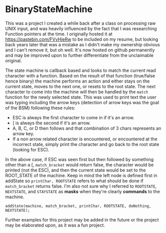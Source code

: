 # BinaryStateMachine

This was a project I created a while back after a class on processing raw UNIX input, and was heavily influenced by the fact that I was researching Function pointers at the time.  I originally hosted it at https://pastebin.com/FVvHieRw to be included on my resume, but looking back years later that was a mistake as I didn't make my ownership obvious and I can't remove it, but oh well.  It's now hosted on github permanently and may be improved upon to further differentiate from the unclaimable original.

The state machine is callback based and looks to match the current read character with a function.  Based on the result of that function (true/false hence binary) the machine performs an action and either stays on the current state, moves to the next one, or resets to the root state.  The next character to come into the machine will then be handled by the `match` function for the newly selected state.  This was used to print text the user was typing including the arrow keys (detection of arrow keys was the goal of the BSM) following these rules:

 - ESC is always the first character to come in if it's an arrow.
 - \[ is always the second if it's an arrow.
 - A, B, C, or D then follows and that combination of 3 chars represents an arrow key.
 - If a non arrow related character is encountered, or encountered at the incorrect state, simply print the character and go back to the root state (looking for ESC).

In the above case, if ESC was seen first but then followed by something other than a \[, `match_bracket` would return false, the character would be printed (not the ESC), and then the current state would be set to the ROOT_STATE of the machine.  Keep in mind the left node is defined first in addState so `printChar, ROOTSTATE` refers to what should be done if `match_bracket` returns false.  I'm also not sure why I referred to `ROOTSTATE`, `NEXTSTATE`, and `STAYSTATE` as **masks** when they're clearly **commands** to the machine.

    addState(machine, match_bracket, printChar, ROOTSTATE, doNothing, NEXTSTATE);
    
Further examples for this project may be added in the future or the project may be elaborated upon, as it was a fun project.
